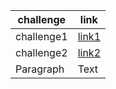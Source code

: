 | challenge   | link        |
| ----------- | ----------- |
| challenge1  | [link1](./data_structures_and_algorithms/challenges/array_reverse/array_reverse.py)|
| challenge2  | [link2](./data_structures_and_algorithms/challenges/ArrayShift/ArrayShift.py)|
| Paragraph   | Text        |
